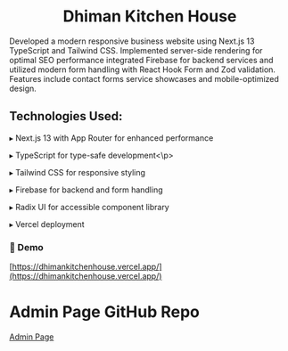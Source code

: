 <h1 align="center" id="title">Dhiman Kitchen House</h1>

<p id="description">Developed a modern responsive business website using Next.js 13 TypeScript and Tailwind CSS. Implemented server-side rendering for optimal SEO performance integrated Firebase for backend services and utilized modern form handling with React Hook Form and Zod validation. Features include contact forms service showcases and mobile-optimized design.</p> 
<h2>Technologies Used:</h2> <p>▸ Next.js 13 with App Router for enhanced performance </p> <p>▸ TypeScript for type-safe development<\p> <p> ▸ Tailwind CSS for responsive styling </p> <p> ▸ Firebase for backend and form handling </p> <p>▸ Radix UI for accessible component library </p> <p> ▸ Vercel deployment</p>

<h3>🚀 Demo</h2>

[https://dhimankitchenhouse.vercel.app/](https://dhimankitchenhouse.vercel.app/)

<h1>Admin Page GitHub Repo</h1>

[Admin Page](https://github.com/mehulbansal1207/DKH-Administrator-)
